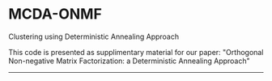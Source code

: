 # MCDA-ONMF
Clustering using Deterministic Annealing Approach

This code is presented as supplimentary material for our paper:
"Orthogonal Non-negative Matrix Factorization: a Deterministic Annealing Approach"

------------------------------------------------------------
